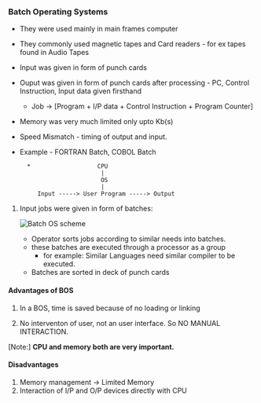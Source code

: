 ### Batch Operating Systems

* They were used mainly in main frames computer
* They commonly used magnetic tapes and Card readers - for ex tapes found in Audio Tapes
* Input was given in form of punch cards
* Ouput was given in form of punch cards after processing - PC, Control Instruction, Input data given firsthand
  * Job -> [Program + I/P data + Control Instruction + Program Counter]

* Memory was very much limited only upto Kb(s)
* Speed Mismatch - timing of output and input.
* Example - FORTRAN Batch, COBOL Batch

        *                   CPU
                             |
                             OS
                             |
           Input -----> User Program -----> Output

1) Input jobs were given in form of batches:

    ![Batch OS scheme](https://www.includehelp.com/operating-systems/images/batch-operating-system.jpg)

    * Operator sorts jobs according to similar needs into batches.
    * these batches are executed through a processor as a group
        * for example: Similar Languages need similar compiler to be executed.
    * Batches are sorted in deck of punch cards

#### Advantages of BOS

1) In a BOS, time is saved because of no loading or linking

2) No interventon of user, not an user interface. So NO MANUAL INTERACTION.

  [Note:] **CPU and memory both are very important.**

#### Disadvantages

1) Memory management -> Limited Memory
2) Interaction of I/P and O/P devices directly with CPU
